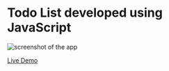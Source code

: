 # Todo List developed using JavaScript
 
![screenshot of the app](https://raw.githubusercontent.com/praveenorugantitech/praveenorugantitech-javascript-projects/master/praveenorugantitech-todo-list/screenshot.PNG "Todo List")


[Live Demo](https://praveenorugantitech.github.io/praveenorugantitech-javascript-projects/praveenorugantitech-todo-list/Demo)


